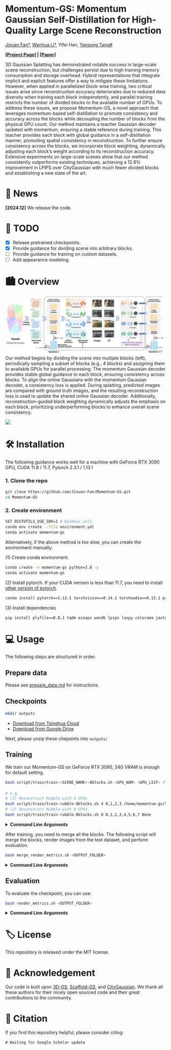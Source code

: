 # Momentum-GS: Momentum Gaussian Self-Distillation for High-Quality Large Scene Reconstruction

[Jixuan Fan*](https://jixuan-fan.github.io/), [Wanhua Li*](https://li-wanhua.github.io/), Yifei Han, [Yansong Tang#](https://andytang15.github.io/)

**[[Project Page](https://jixuan-fan.github.io/Momentum-GS_Page/)] | [[Paper]()]**

3D Gaussian Splatting has demonstrated notable success in large-scale scene reconstruction, but challenges persist due to high training memory consumption and storage overhead.
Hybrid representations that integrate implicit and explicit features offer a way to mitigate these limitations.
However, when applied in parallelized block-wise training, two critical issues arise since reconstruction accuracy deteriorates due to reduced data diversity when training each block independently, and parallel training restricts the number of divided blocks to the available number of GPUs.
To address these issues, we propose Momentum-GS, a novel approach that leverages momentum-based self-distillation to promote consistency and accuracy across the blocks while decoupling the number of blocks from the physical GPU count.
Our method maintains a teacher Gaussian decoder updated with momentum, ensuring a stable reference during training. This teacher provides each block with global guidance in a self-distillation manner, promoting spatial consistency in reconstruction.
To further ensure consistency across the blocks, we incorporate block weighting, dynamically adjusting each block’s weight according to its reconstruction accuracy.
Extensive experiments on large-scale scenes show that our method consistently outperforms existing techniques, achieving a 12.8\% improvement in LPIPS over CityGaussian with much fewer divided blocks and establishing a new state of the art.

# 📰 News
**[2024.12]** We release the code.

# 📝 TODO
- [x] Release pretrained checkpoints.
- [x] Provide guidance for dividing scene into arbitrary blocks.
- [ ] Provide guidance for training on custom datasets.
- [ ] Add appearance modeling.

# 🏙️ Overview
![](docs/pipeline_final.png)
Our method begins by dividing the scene into multiple blocks (left), periodically sampling a subset of blocks (e.g., 4 blocks) and assigning them to available GPUs for parallel processing. The momentum Gaussian decoder provides stable global guidance to each block, ensuring consistency across blocks. To align the online Gaussians with the momentum Gaussian decoder, a consistency loss is applied. During splatting, predicted images are compared with ground truth images, and the resulting reconstruction loss is used to update the shared online Gaussian decoder. Additionally, reconstruction-guided block weighting dynamically adjusts the emphasis on each block, prioritizing underperforming blocks to enhance overall scene consistency.

![](docs/comparison.png)


# 🛠️ Installation

The following guidance works well for a machine with GeForce RTX 3090 GPU, CUDA 11.8 / 11.7, Pytorch 2.3.1 / 1.13.1 

### 1. Clone the repo

```bash
git clone https://github.com/Jixuan-Fan/Momentum-GS.git
cd Momentum-GS
```

### 2. Create environment
```bash
SET DISTUTILS_USE_SDK=1 # Windows only
conda env create --file environment.yml
conda activate momentum-gs
```
Alternatively, if the above method is too slow, you can create the environment manually.

(1) Create conda environment. 
```bash
conda create -n momentum-gs python=3.8 -y
conda activate momentum-gs
```
(2) Install pytorch. If your CUDA verison is less than 11.7, you need to install [other version of pytorch](https://pytorch.org/get-started/previous-versions/).  
```bash
conda install pytorch==1.13.1 torchvision==0.14.1 torchaudio==0.13.1 pytorch-cuda=11.7 -c pytorch -c nvidia -y
```

(3) Install dependencies
```bash
pip install plyfile==0.8.1 tqdm einops wandb lpips laspy colorama jaxtyping opencv-python matplotlib ipykernel torch_scatter submodules/diff-gaussian-rasterization submodules/simple-knn
```


# 💻 Usage

The following steps are structured in order.

## Prepare data

Please see [prepare_data.md](docs/prepare_data.md) for instructions. 

 
## Checkpoints

```bash
mkdir outputs
```

+ [Download from Tsinghua Cloud](https://cloud.tsinghua.edu.cn/d/8cf9ae5b1a2045a6993b/)
+ [Download from Google Drive](https://drive.google.com/drive/folders/1uknG0XSEHXuQfoCZNr1AGcqNGSskVNgc?usp=drive_link)


Next, please unzip these chepoints into `outputs/`



## Training
We train our Momentum-GS on GeForce RTX 3090, 24G VRAM is enough for default setting.

```bash
bash script/train/train-<SCENE_NAME>-8blocks.sh <GPU_NUM> <GPU_LIST> <TMP_DIR>

# e.g.
# (1) Reconstruct Rubble with 4 GPUs
bash script/train/train-rubble-8blocks.sh 4 0,1,2,3 /home/momentum-gs/tmp
# (2) Reconstruct Rubble with 8 GPUs
bash script/train/train-rubble-8blocks.sh 8 0,1,2,3,4,5,6,7 None
```
<details>
<summary><span style="font-weight: bold;">Command Line Arguments</span></summary>

  #### \<SCENE_NAME\>
  Support `building`, `rubble`, `residence`, `sciart`, and `matrixcity`.


  #### \<GPU_NUM\>
  The number of GPUs (e.g., `4`). Note that the default number of divided blocks is `8`, and the number of blocks must be divisible by `GPU_NUM`. Therefore, in the default setting, `GPU_NUM` must be one of the following values: `[1, 2, 4, 8]`.


  #### \<GPU_LIST\>
  ID(s) of the used GPUs (e.g., `0,1,2,3` for `GPU_NUM=4`).


  #### \<TMP_DIR\>
  If `GPU_NUM == BLOCK_NUM`, you can set this as `None`. If `GPU_NUM < BLOCK_NUM`, please specify a temporary folder (e.g., `/home/momentum-gs/tmp`).

  Each GPU will only reconstruct one block simultaneously, while the other blocks must be temporarily stored on the disk. **Note**: It is essential to choose a solid-state drive (SSD) with fast read and write speeds (> 1GB/s), HDD are strongly discouraged. 
  
  As for why the blocks are moved to disk instead of memory, we found that transferring them to memory causes unknown issues that result in a decline in reconstruction quality. Despite our best efforts and numerous attempts with various methods, we could not resolve the problem. If you have a solution, please let me know! 
</details>


After training, you need to merge all the blocks. The following script will merge the blocks, render images from the test dataset, and perform evaluation.
```bash
bash merge_render_metrics.sh <OUTPUT_FOLDER>
```
<details>
<summary><span style="font-weight: bold;">Command Line Arguments</span></summary>

  #### \<OUTPUT_FOLDER\>
  Path where the trained model should be stored (```output/<dataset>/<scene>/train/<exp_name>/<time>``` by default).
</details>



## Evaluation
To evaluate the checkpoint, you can use:
```bash
bash render_metrics.sh <OUTPUT_FOLDER>
```
<details>
<summary><span style="font-weight: bold;">Command Line Arguments</span></summary>

  #### \<OUTPUT_FOLDER\>
  Path where the trained model should be stored (```output/<dataset>/<scene>/...``` by default).
</details>


# 🏷️ License
This repository is released under the MIT license.

# 🙏 Acknowledgement

Our code is built upon [3D-GS](https://github.com/graphdeco-inria/gaussian-splatting),  [Scaffold-GS](https://github.com/city-super/Scaffold-GS), and [CityGaussian](https://github.com/DekuLiuTesla/CityGaussian). We thank all these authors for their nicely open sourced code and their great contributions to the community.

# 🥰 Citation
If you find this repository helpful, please consider citing:

```
# Waiting for Google Scholar update
```
